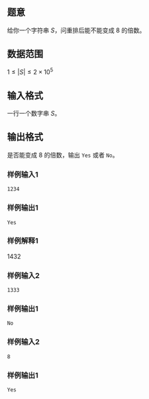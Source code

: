 ## 题意
给你一个字符串 $S$，问重排后能不能变成 $8$ 的倍数。
## 数据范围
$1\le |S|\le 2\times 10^5$
## 输入格式
一行一个数字串 $S$。
## 输出格式
是否能变成 $8$ 的倍数，输出 `Yes` 或者 `No`。
### 样例输入1
```
1234
```
### 样例输出1
```
Yes
```
### 样例解释1
$1432$
### 样例输入2
```
1333
```
### 样例输出1
```
No
```
### 样例输入2
```
8
```
### 样例输出1
```
Yes
```

